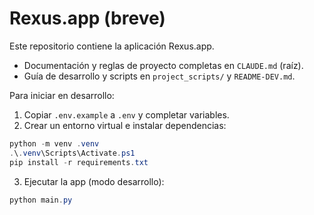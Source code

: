 # Rexus.app (breve)

Este repositorio contiene la aplicación Rexus.app.

- Documentación y reglas de proyecto completas en `CLAUDE.md` (raíz).
- Guía de desarrollo y scripts en `project_scripts/` y `README-DEV.md`.

Para iniciar en desarrollo:

1. Copiar `.env.example` a `.env` y completar variables.
2. Crear un entorno virtual e instalar dependencias:

```powershell
python -m venv .venv
.\.venv\Scripts\Activate.ps1
pip install -r requirements.txt
```

3. Ejecutar la app (modo desarrollo):

```powershell
python main.py
```

